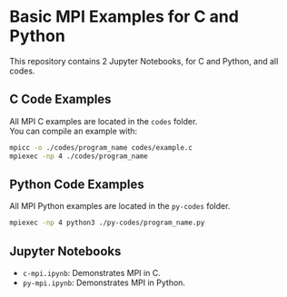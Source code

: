 # Basic MPI Examples for C and Python

This repository contains 2 Jupyter Notebooks, for C and Python, and all codes.

## C Code Examples

All MPI C examples are located in the `codes` folder.  
You can compile an example with:

```bash
mpicc -o ./codes/program_name codes/example.c
mpiexec -np 4 ./codes/program_name
```

## Python Code Examples

All MPI Python examples are located in the `py-codes` folder.

```bash
mpiexec -np 4 python3 ./py-codes/program_name.py
```

## Jupyter Notebooks

- `c-mpi.ipynb`: Demonstrates MPI in C.
- `py-mpi.ipynb`: Demonstrates MPI in Python.
